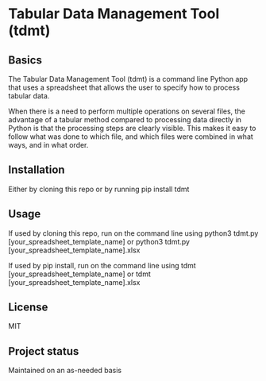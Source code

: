 # Tabular Data Management Tool (tdmt)

## Basics

The Tabular Data Management Tool (tdmt) is a command line Python app that uses a spreadsheet that allows the user to specify how to process tabular data.

When there is a need to perform multiple operations on several files, the advantage of a tabular method compared to processing data directly in Python is that the processing steps are clearly visible. This makes it easy to follow what was done to which file, and which files were combined in what ways, and in what order.

## Installation
Either by cloning this repo or by running pip install tdmt

## Usage
If used by cloning this repo, run on the command line using python3 tdmt.py [your_spreadsheet_template_name] or python3 tdmt.py [your_spreadsheet_template_name].xlsx

If used by pip install, run on the command line using tdmt [your_spreadsheet_template_name] or tdmt [your_spreadsheet_template_name].xlsx

## License
MIT

## Project status
Maintained on an as-needed basis
